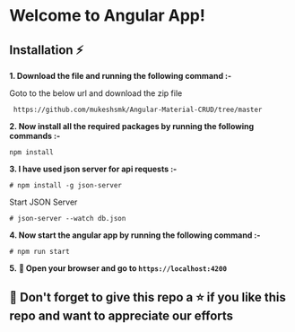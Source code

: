 # Welcome to Angular App!

## Installation :zap:

**1. Download the file and running the following command :-**

 Goto to the below url and download the zip file
```
 https://github.com/mukeshsmk/Angular-Material-CRUD/tree/master
```

**2. Now install all the required packages by running the following commands :-**

```
npm install
```

**3. I have used json server for api requests :-**

```
# npm install -g json-server
```
 Start JSON Server
 
```
# json-server --watch db.json
```


**4. Now start the angular app by running the following command :-**

```
# npm run start
```

**5.** **🎉 Open your browser and go to `https://localhost:4200`**

## 🤩 Don't forget to give this repo a ⭐ if you like this repo and want to appreciate our efforts

